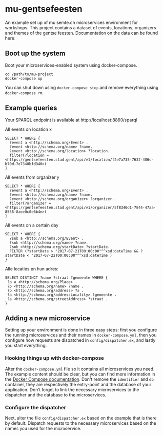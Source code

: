 # mu-gentsefeesten
An example set up of mu.semte.ch microservices environment for workshops. This project contains a dataset of events, locations, organizers and themes of the gentse feesten.
Documentation on the data can be found here:

## Boot up the system

Boot your microservices-enabled system using docker-compose.

    cd /path/to/mu-project
    docker-compose up

You can shut down using `docker-compose stop` and remove everything using `docker-compose rm`.

## Example queries
Your SPARQL endpoint is available at http://localhost:8890/sparql

All events on location x
```
SELECT * WHERE {
  ?event a <http://schema.org/Event> .
  ?event <http://schema.org/name> ?name.
  ?event <http://schema.org/location> ?location.
  filter(?location = <https://gentsefeesten.stad.gent/api/v1/location/f2e7a735-7632-486c-b70d-7e7340bfd340>)
}

```

All events from organizer y
```
SELECT * WHERE {
  ?event a <http://schema.org/Event> .
  ?event <http://schema.org/name> ?name.
  ?event <http://schema.org/organizer> ?organizer.
  filter(?organizer = <https://gentsefeesten.stad.gent/api/v1/organizer/5f8346d1-7844-47aa-8555-8aee0c0e6b4e>)
}
```

All events on a certain day
```
SELECT * WHERE {
  ?sub a <http://schema.org/Event> .
  ?sub <http://schema.org/name> ?name.
  ?sub <http://schema.org/startDate> ?startDate.
  FILTER (?startDate > "2017-07-21T00:00:00"^^xsd:dateTime && ?startDate < "2017-07-22T00:00:00"^^xsd:dateTime )
}
```

Alle locaties en hun adres:
```
SELECT DISTINCT ?name ?straat ?gemeente WHERE {
 ?p a <http://schema.org/Place> .
 ?p <http://schema.org/name> ?name .
 ?p <http://schema.org/address> ?a .
 ?a <http://schema.org/addressLocality> ?gemeente .
 ?a <http://schema.org/streetAddress> ?straat .
}
```


## Adding a new microservice
Setting up your environment is done in three easy steps:  first you configure the running microservices and their names in `docker-compose.yml`, then you configure how requests are dispatched in `config/dispatcher.ex`, and lastly you start everything.

### Hooking things up with docker-compose

Alter the `docker-compose.yml` file so it contains all microservices you need.  The example content should be clear, but you can find more information in the [Docker Compose documentation](https://docs.docker.com/compose/).  Don't remove the `identifier` and `db` container, they are respectively the entry-point and the database of your application.  Don't forget to link the necessary microservices to the dispatcher and the database to the microservices.

### Configure the dispatcher

Next, alter the file `config/dispatcher.ex` based on the example that is there by default.  Dispatch requests to the necessary microservices based on the names you used for the microservice.


